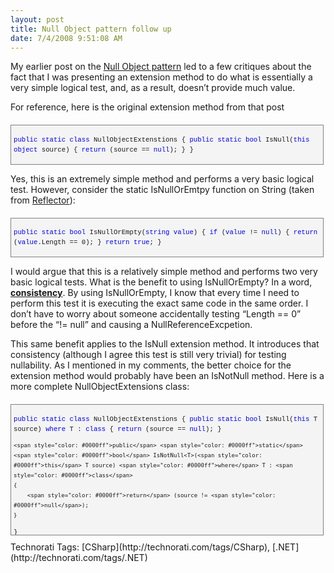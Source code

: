 ```yaml
---
layout: post
title: Null Object pattern follow up
date: 7/4/2008 9:51:08 AM
---
```


My earlier post on the [Null Object pattern](http://geekswithblogs.net/sdorman/archive/2008/05/25/null-object-pattern.aspx) led to a few critiques about the fact that I was presenting an extension method to do what is essentially a very simple logical test, and, as a result, doesn’t provide much value.

For reference, here is the original extension method from that post
  <div style="border-right: gray 1px solid; padding-right: 4px; padding-left: 4px; font-size: 8pt; border-top: gray 1px solid; padding-bottom: 4px; margin: 20px 0px 10px; overflow: auto; border-left: gray 1px solid; width: 97.5%; cursor: text; max-height: 200px; line-height: 12pt; padding-top: 4px; border-bottom: gray 1px solid; font-family: consolas, 'Courier New', courier, monospace; background-color: #f4f4f4">   

<span style="color: #0000ff">public</span> <span style="color: #0000ff">static</span> <span style="color: #0000ff">class</span> NullObjectExtenstions
{
    <span style="color: #0000ff">public</span> <span style="color: #0000ff">static</span> <span style="color: #0000ff">bool</span> IsNull(<span style="color: #0000ff">this</span> <span style="color: #0000ff">object</span> source)
    {
        <span style="color: #0000ff">return</span> (source == <span style="color: #0000ff">null</span>);
    }
}

</div>



Yes, this is an extremely simple method and performs a very basic logical test. However, consider the static IsNullOrEmtpy function on String (taken from [Reflector](http://www.aisto.com/roeder/dotnet/)):


<div style="border-right: gray 1px solid; padding-right: 4px; padding-left: 4px; font-size: 8pt; border-top: gray 1px solid; padding-bottom: 4px; margin: 20px 0px 10px; overflow: auto; border-left: gray 1px solid; width: 97.5%; cursor: text; max-height: 200px; line-height: 12pt; padding-top: 4px; border-bottom: gray 1px solid; font-family: consolas, 'Courier New', courier, monospace; background-color: #f4f4f4">
  

<span style="color: #0000ff">public</span> <span style="color: #0000ff">static</span> <span style="color: #0000ff">bool</span> IsNullOrEmpty(<span style="color: #0000ff">string</span> <span style="color: #0000ff">value</span>)
{
    <span style="color: #0000ff">if</span> (<span style="color: #0000ff">value</span> != <span style="color: #0000ff">null</span>)
    {
        <span style="color: #0000ff">return</span> (<span style="color: #0000ff">value</span>.Length == 0);
    }
    <span style="color: #0000ff">return</span> <span style="color: #0000ff">true</span>;
}

</div>



I would argue that this is a relatively simple method and performs two very basic logical tests. What is the benefit to using IsNullOrEmpty? In a word, **<u>consistency</u>**. By using IsNullOrEmpty, I know that every time I need to perform this test it is executing the exact same code in the same order. I don’t have to worry about someone accidentally testing “Length == 0” before the “!= null” and causing a NullReferenceExcpetion.

This same benefit applies to the IsNull extension method. It introduces that consistency (although I agree this test is still very trivial) for testing nullability. As I mentioned in my comments, the better choice for the extension method would probably have been an IsNotNull method. Here is a more complete NullObjectExtensions class:


<div style="border-right: gray 1px solid; padding-right: 4px; padding-left: 4px; font-size: 8pt; border-top: gray 1px solid; padding-bottom: 4px; margin: 20px 0px 10px; overflow: auto; border-left: gray 1px solid; width: 97.5%; cursor: text; max-height: 200px; line-height: 12pt; padding-top: 4px; border-bottom: gray 1px solid; font-family: consolas, 'Courier New', courier, monospace; height: 246px; background-color: #f4f4f4">
  

<span style="color: #0000ff">public</span> <span style="color: #0000ff">static</span> <span style="color: #0000ff">class</span> NullObjectExtenstions
{
    <span style="color: #0000ff">public</span> <span style="color: #0000ff">static</span> <span style="color: #0000ff">bool</span> IsNull<T>(<span style="color: #0000ff">this</span> T source) <span style="color: #0000ff">where</span> T : <span style="color: #0000ff">class</span>
    {
        <span style="color: #0000ff">return</span> (source == <span style="color: #0000ff">null</span>);
    }

    <span style="color: #0000ff">public</span> <span style="color: #0000ff">static</span> <span style="color: #0000ff">bool</span> IsNotNull<T>(<span style="color: #0000ff">this</span> T source) <span style="color: #0000ff">where</span> T : <span style="color: #0000ff">class</span>
    {
        <span style="color: #0000ff">return</span> (source != <span style="color: #0000ff">null</span>);
    }
}

</div>

<div style="padding-right: 0px; padding-left: 0px; float: none; padding-bottom: 0px; margin: 0px; padding-top: 0px; display: inline" id="scid:0767317B-992E-4b12-91E0-4F059A8CECA8:5188f4ff-65a3-4195-a276-e38d14fbd477" class="wlWriterSmartContent">Technorati Tags: [CSharp](http://technorati.com/tags/CSharp), [.NET](http://technorati.com/tags/.NET)</div>
